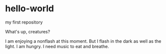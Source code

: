 # hello-world
my first repository

What's up, creatures? 

I am enjoying a nonflash at this moment. But I flash in the dark as well as the light. I am hungry. I need music to eat and breathe.
